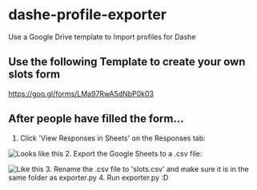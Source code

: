 # dashe-profile-exporter
Use a Google Drive template to Import profiles for Dashe

## Use the following Template to create your own slots form
https://goo.gl/forms/LMa97RwA5dNbP0k03

## After people have filled the form...
1. Click 'View Responses in Sheets' on the Responses tab:

![Looks like this](https://i.imgur.com/Ru4tJzZ.png)
2. Export the Google Sheets to a .csv file:

![Like this](https://i.imgur.com/OsxXJKz.png)
3. Rename the .csv file to 'slots.csv' and make sure it is in the same folder as exporter.py
4. Run exporter.py :D

